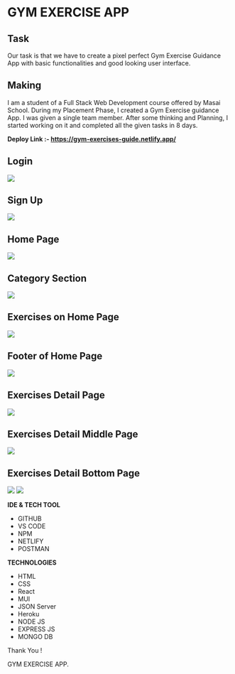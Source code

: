 # GYM EXERCISE APP

## Task

Our task is that we have to create a pixel perfect Gym Exercise Guidance App with basic functionalities and good looking user interface.

## Making

I am a student of a Full Stack Web Development course offered by Masai School. During my Placement Phase, I created a Gym Exercise guidance App. I was given a single team member. After some thinking and Planning, I started working on it and completed all the given tasks in 8 days.

**Deploy Link :- https://gym-exercises-guide.netlify.app/**


## Login

<img src="https://i.postimg.cc/283sHk9D/login.png"/>

## Sign Up

<img src="https://i.postimg.cc/YSBTq1rr/register.png"/>

## Home Page

<img src="https://i.postimg.cc/Pqf9wdw9/homePage.png"/>

## Category Section

<img src="https://i.postimg.cc/htYPCZ1C/home-Middle.png" />

## Exercises on Home Page

<img src="https://i.postimg.cc/FKb8f7zj/home-Exercises.png" />

## Footer of Home Page

<img src="https://i.postimg.cc/htNc8zK6/home-Footer.png" />

## Exercises Detail Page

<img src="https://i.postimg.cc/JnL8gfDQ/exercise-Detail-Page.png" />

## Exercises Detail Middle Page


<img src="https://i.postimg.cc/BZ8WpZVG/exercise-Detail-Page-You-Tube.png" />

## Exercises Detail Bottom Page


<img src="https://i.postimg.cc/Jzk9LTWY/exercise-Target-Muscle.png" />
<img src="https://i.postimg.cc/vBzJKcdQ/exercise-Equipment.png" />



**IDE & TECH TOOL**

- GITHUB
- VS CODE
- NPM
- NETLIFY
- POSTMAN

**TECHNOLOGIES**


- HTML
- CSS
- React
- MUI
- JSON Server
- Heroku
- NODE JS
- EXPRESS JS
- MONGO DB

Thank You !

GYM EXERCISE APP.
